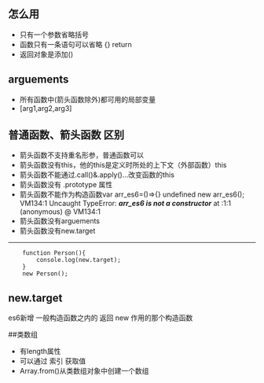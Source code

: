 ## 怎么用
- 只有一个参数省略括号
- 函数只有一条语句可以省略 {} return
- 返回对象是添加()

## arguements
- 所有函数中(箭头函数除外)都可用的局部变量
- [arg1,arg2,arg3]



## 普通函数、箭头函数 区别
- 箭头函数不支持重名形参，普通函数可以
- 箭头函数没有this，他的this是定义时所处的上下文（外部函数）this
- 箭头函数不能通过.call()&.apply()...改变函数的this
- 箭头函数没有 .prototype 属性
- 箭头函数不能作为构造函数var arr_es6=()=>{}
                        undefined
                        new arr_es6();
                        VM134:1 Uncaught TypeError: ***arr_es6 is not a constructor***
                            at <anonymous>:1:1
                        (anonymous) @ VM134:1
- 箭头函数没有arguements
- 箭头函数没有new.target


********************************************************************************
        function Person(){
            console.log(new.target);
        }
        new Person();
## new.target 
es6新增
一般构造函数之内的 返回 new 作用的那个构造函数



##类数组
- 有length属性
- 可以通过 索引 获取值
- Array.from()从类数组对象中创建一个数组